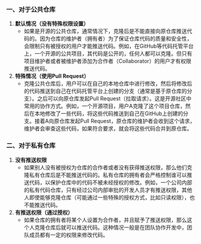 ### 一、对于公共仓库

1. **默认情况（没有特殊权限设置）**
   - 如果是开源的公共仓库，通常情况下，克隆后是不能直接向原仓库推送代码的。因为仓库的维护者（拥有者）为了保证仓库代码的质量和安全性，会限制只有被授权的用户才能推送代码。例如，在GitHub等代码托管平台上，一个开源的公共项目，其代码是公开的，任何人都可以克隆。但只有项目维护者或者被维护者添加为合作者（Collaborator）的用户才有权限推送代码。
2. **特殊情况（使用Pull Request）**
   - 克隆公共仓库后，用户可以在自己的本地仓库中进行修改，然后将修改后的代码推送到自己在代码托管平台上创建的分支（通常是基于原仓库的分支）。之后可以向原仓库发起Pull Request（拉取请求）。这是开源社区中常用的协作方式。例如，一个开源项目，用户A克隆了这个项目仓库，然后在本地修改了一些代码，将这些代码推送到自己在GitHub上创建的分支。接着A向原仓库发起Pull Request，原仓库的维护者会收到这个请求，维护者会审查这些代码，如果符合要求，就会将这些代码合并到原仓库。

### 二、对于私有仓库

1. **没有推送权限**
   - 如果别人没有被授权为仓库的合作者或者没有获得推送权限，那么他们克隆私有仓库后是不能推送代码的。私有仓库的拥有者会严格控制谁可以推送代码，以保护仓库中的代码不被未经授权的修改。例如，一个公司内部的私有代码仓库，只有经过公司内部审批的开发人员才有推送权限，其他人即使能够克隆仓库（可能通过一些特殊的授权方式，比如只读权限），也不能推送代码。
2. **有推送权限（通过授权）**
   - 如果仓库的拥有者将某个人设置为合作者，并且赋予了推送权限，那么这个人克隆仓库后就可以推送代码。这种情况一般是在团队协作开发中，团队成员都有一定的权限来修改代码。
